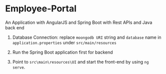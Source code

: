 # Employee-Portal
An Application with AngularJS and Spring Boot with Rest APIs and Java back end

1. Database Connection:
replace `moongodb URI` string and `database` name in `application.properties` under `src/main/resources`

2. Run the Spring Boot application first for backend
3. Point to `src\main\resources\UI` and start the front-end by using `ng serve`.
